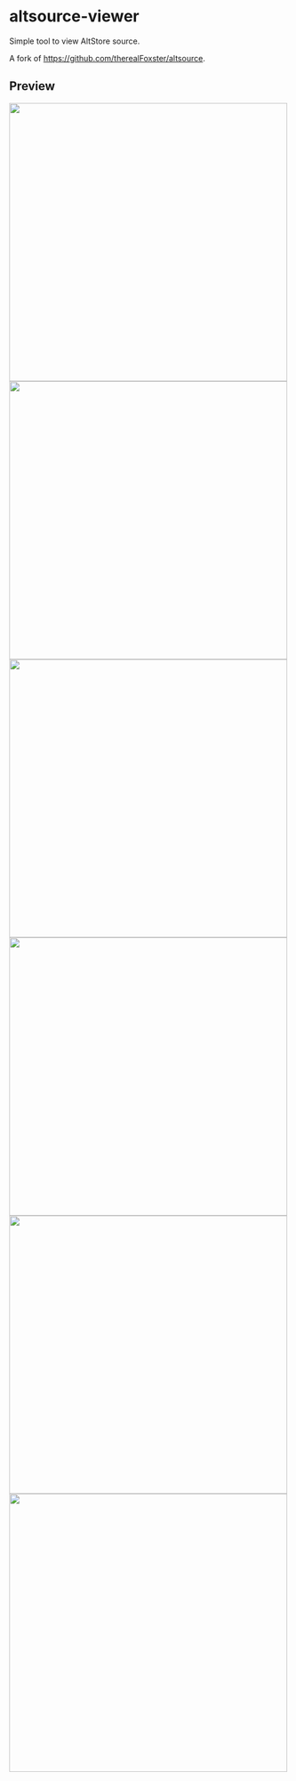 # altsource-viewer
Simple tool to view AltStore source.

A fork of https://github.com/therealFoxster/altsource.

## Preview
<img src="https://user-images.githubusercontent.com/77606385/235048007-5775c95e-1bdb-4feb-a9b7-71609ea3c739.PNG" width="500"><img src="https://user-images.githubusercontent.com/77606385/235048015-057eb1d7-e53d-4525-b6d6-a7137832b0c1.PNG" width="500"><img src="https://user-images.githubusercontent.com/77606385/235048018-14263912-d17f-43ad-a79d-8530f8a55ace.PNG" width="500"><img src="https://user-images.githubusercontent.com/77606385/235048031-0b3d78ea-2a4b-46fb-9106-f60e9b15e5db.PNG" width="500"><img src="https://user-images.githubusercontent.com/77606385/235048040-5f20231b-28c4-4929-90a0-3117f9aa99c6.PNG" width="500"><img src="https://user-images.githubusercontent.com/77606385/235048045-be9bfc92-8e9e-4d4c-ae95-6a1a94c26e34.PNG" width="500">


